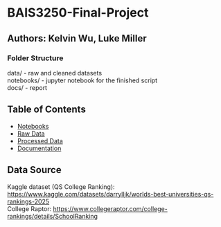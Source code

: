 # BAIS3250-Final-Project
## Authors: Kelvin Wu, Luke Miller
### Folder Structure
data/ - raw and cleaned datasets \
notebooks/ - jupyter notebook for the finished script \
docs/ - report

## Table of Contents

- [Notebooks](notebooks/)
- [Raw Data](data/raw/)
- [Processed Data](data/processed/)
- [Documentation](docs/)

## Data Source

Kaggle dataset (QS College Ranking): https://www.kaggle.com/datasets/darrylljk/worlds-best-universities-qs-rankings-2025 \
College Raptor: https://www.collegeraptor.com/college-rankings/details/SchoolRanking

